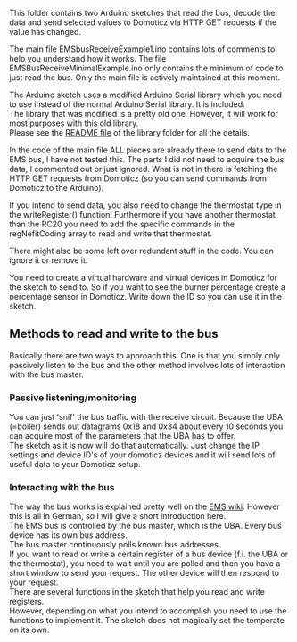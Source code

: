 
This folder contains two Arduino sketches that read the bus, decode the data and send selected values to Domoticz via HTTP GET requests if the value has changed.

The main file EMSbusReceiveExample1.ino contains lots of comments to help you understand how it works. The file EMSBusReceiveMinimalExample.ino only contains the minimum of code to just read the bus. Only the main file is actively maintained at this moment.

The Arduino sketch uses a modified Arduino Serial library which you need to use instead of the normal Arduino Serial library.
It is included.<br>
The library that was modified is a pretty old one. However, it will work for most purposes with this old library.<br>
Please see the [README file](https://github.com/bbqkees/Nefit-Buderus-EMS-bus-Arduino-Domoticz/blob/master/ReadOnly-Send-via-GET/libraries/Nefitserial/README.md) of the library folder for all the details.

In the code of the main file ALL pieces are already there to send data to the EMS bus, I have not tested this.
The parts I did not need to acquire the bus data, I commented out or just ignored.
What is not in there is fetching the HTTP GET requests from Domoticz (so you can send commands from Domoticz to the Arduino).

If you intend to send data, you also need to change the thermostat type in the writeRegister() function!
Furthermore if you have another thermostat than the RC20 you need to add the specific commands in the regNefitCoding array to read and write that thermostat.

There might also be some left over redundant stuff in the code. You can ignore it or remove it.

You need to create a virtual hardware and virtual devices in Domoticz for the sketch to send to.
So if you want to see the burner percentage create a percentage sensor in Domoticz.
Write down the ID so you can use it in the sketch.

## Methods to read and write to the bus

Basically there are two ways to approach this. One is that you simply only passively listen to the bus and the other method involves lots of interaction with the bus master.

### Passive listening/monitoring
You can just 'snif' the bus traffic with the receive circuit. Because the UBA (=boiler) sends out datagrams 0x18 and 0x34 about every 10 seconds you can acquire most of the parameters that the UBA has to offer.<br>The sketch as it is now will do that automatically. Just change the IP settings and device ID's of your domoticz devices and it will send lots of useful data to your Domoticz setup.

### Interacting with the bus
The way the bus works is explained pretty well on the [EMS wiki](https://emswiki.thefischer.net/doku.php?id=wiki:ems:ems-telegramme#polling). However this is all in German, so I will give a short introduction here.<br>
The EMS bus is controlled by the bus master, which is the UBA. Every bus device has its own bus address.<br>
The bus master continuously polls known bus addresses.<br>
If you want to read or write a certain register of a bus device (f.i. the UBA or the thermostat), you need to wait until you are polled and then you have a short window to send your request. The other device will then respond to your request.<br>
There are several functions in the sketch that help you read and write registers.<br>However, depending on what you intend to accomplish you need to use the functions to implement it. The sketch does not magically set the temperate on its own.

